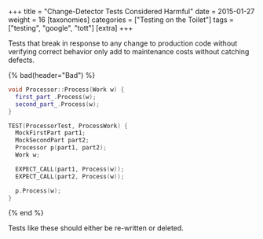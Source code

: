 +++
title = "Change-Detector Tests Considered Harmful"
date = 2015-01-27
weight = 16
[taxonomies]
categories = ["Testing on the Toilet"]
tags = ["testing", "google", "tott"]
[extra]
+++

Tests that break in response to any change to production code without verifying correct behavior
only add to maintenance costs without catching defects.

{% bad(header="Bad") %}
```cpp
void Processor::Process(Work w) {
  first_part_.Process(w);
  second_part_.Process(w);
}

TEST(ProcessorTest, ProcessWork) {
  MockFirstPart part1;
  MockSecondPart part2;
  Processor p(part1, part2);
  Work w;

  EXPECT_CALL(part1, Process(w));
  EXPECT_CALL(part2, Process(w));

  p.Process(w);
}
```
{% end %}

Tests like these should either be re-written or deleted.